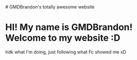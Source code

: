 <html>
 <head>
# GMDBrandon's totally awesome website
 </head>
 <body>
 <h1>HI! My name is GMDBrandon! Welcome to my website :D</h1>
 <p>Irdk what I'm doing, just following what Fc showed me xD</p>
 </body>
 </html>
